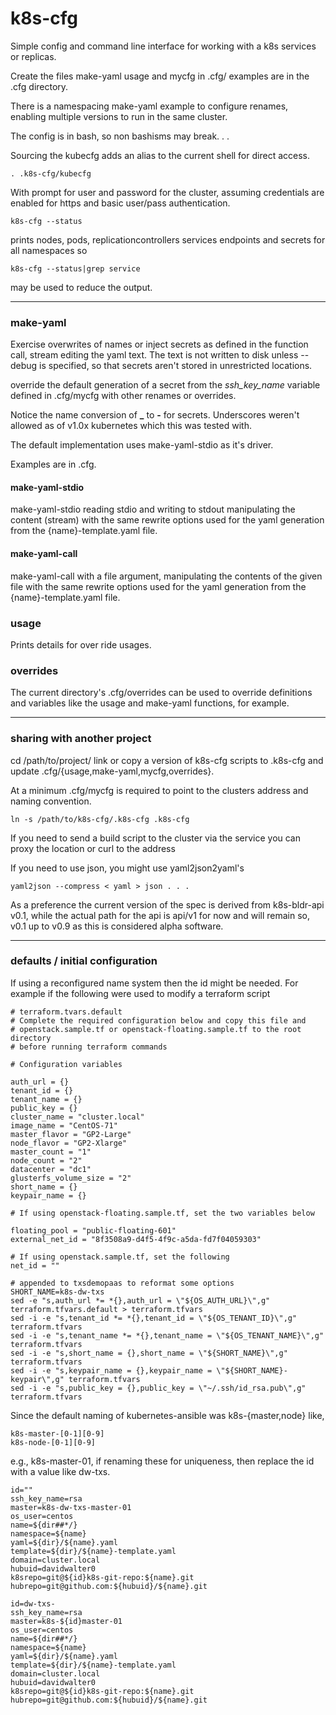 # k8s-cfg

Simple config and command line interface for working with a k8s
services or replicas.

Create the files make-yaml usage and mycfg in .cfg/ examples are in
the .cfg directory. 

There is a namespacing make-yaml example to configure renames,
enabling multiple versions to run in the same cluster.

The config is in bash, so non bashisms may break. . .

Sourcing the kubecfg adds an alias to the current shell for direct
access.

    . .k8s-cfg/kubecfg

With prompt for user and password for the cluster, assuming
credentials are enabled for https and basic user/pass authentication.

    k8s-cfg --status

prints nodes, pods, replicationcontrollers services endpoints and secrets for all namespaces so

    k8s-cfg --status|grep service

may be used to reduce the output.

----

### make-yaml

Exercise overwrites of names or inject secrets as defined in the
function call, stream editing the yaml text. The text is not written
to disk unless --debug is specified, so that secrets aren't stored in
unrestricted locations.

override the default generation of a secret from the *ssh_key_name*
variable defined in .cfg/mycfg with other renames or overrides.

Notice the name conversion of **_** to **-** for secrets. Underscores
weren't allowed as of v1.0x kubernetes which this was tested with.

The default implementation uses make-yaml-stdio as it's driver.

Examples are in .cfg.

#### make-yaml-stdio

make-yaml-stdio reading stdio and writing to stdout manipulating the
content (stream) with the same rewrite options used for the yaml
generation from the {name}-template.yaml file.

#### make-yaml-call

make-yaml-call with a file argument, manipulating the contents of the
given file with the same rewrite options used for the yaml generation
from the {name}-template.yaml file.

### usage

Prints details for over ride usages.


### overrides

The current directory's .cfg/overrides can be used to override
definitions and variables like the usage and make-yaml functions, for
example.

---
### sharing with another project

cd /path/to/project/ link or copy a version of k8s-cfg scripts to
.k8s-cfg and update .cfg/{usage,make-yaml,mycfg,overrides}.

At a minimum .cfg/mycfg is required to point to the clusters address
and naming convention. 

    ln -s /path/to/k8s-cfg/.k8s-cfg .k8s-cfg

If you need to send a build script to the cluster via the service you
can proxy the location or curl to the address


If you need to use json, you might use yaml2json2yaml's

    yaml2json --compress < yaml > json . . .

As a preference the current version of the spec is derived from
k8s-bldr-api v0.1, while the actual path for the api is api/v1 for now
and will remain so, v0.1 up to v0.9 as this is considered alpha
software.

----
### defaults / initial configuration

If using a reconfigured name system then the id might be needed.
For example if the following were used to modify a terraform script

```
# terraform.tvars.default
# Complete the required configuration below and copy this file and
# openstack.sample.tf or openstack-floating.sample.tf to the root directory
# before running terraform commands

# Configuration variables

auth_url = {}
tenant_id = {}
tenant_name = {}
public_key = {}
cluster_name = "cluster.local"
image_name = "CentOS-71"
master_flavor = "GP2-Large"
node_flavor = "GP2-Xlarge"
master_count = "1"
node_count = "2"
datacenter = "dc1"
glusterfs_volume_size = "2"
short_name = {}
keypair_name = {}

# If using openstack-floating.sample.tf, set the two variables below

floating_pool = "public-floating-601"
external_net_id = "8f3508a9-d4f5-4f9c-a5da-fd7f04059303"

# If using openstack.sample.tf, set the following
net_id = ""
```

```
# appended to txsdemopaas to reformat some options
SHORT_NAME=k8s-dw-txs
sed -e "s,auth_url *= *{},auth_url = \"${OS_AUTH_URL}\",g" terraform.tfvars.default > terraform.tfvars
sed -i -e "s,tenant_id *= *{},tenant_id = \"${OS_TENANT_ID}\",g" terraform.tfvars
sed -i -e "s,tenant_name *= *{},tenant_name = \"${OS_TENANT_NAME}\",g" terraform.tfvars
sed -i -e "s,short_name = {},short_name = \"${SHORT_NAME}\",g" terraform.tfvars
sed -i -e "s,keypair_name = {},keypair_name = \"${SHORT_NAME}-keypair\",g" terraform.tfvars
sed -i -e "s,public_key = {},public_key = \"~/.ssh/id_rsa.pub\",g" terraform.tfvars
```

Since the default naming of kubernetes-ansible was k8s-{master,node} like,

    k8s-master-[0-1][0-9]
    k8s-node-[0-1][0-9]

e.g., k8s-master-01, if renaming these for uniqueness, then replace
the id with a value like dw-txs.

```
id=""
ssh_key_name=rsa
master=k8s-dw-txs-master-01
os_user=centos
name=${dir##*/}
namespace=${name}
yaml=${dir}/${name}.yaml
template=${dir}/${name}-template.yaml
domain=cluster.local
hubuid=davidwalter0
k8srepo=git@${id}k8s-git-repo:${name}.git
hubrepo=git@github.com:${hubuid}/${name}.git
```


```
id=dw-txs-
ssh_key_name=rsa
master=k8s-${id}master-01
os_user=centos
name=${dir##*/}
namespace=${name}
yaml=${dir}/${name}.yaml
template=${dir}/${name}-template.yaml
domain=cluster.local
hubuid=davidwalter0
k8srepo=git@${id}k8s-git-repo:${name}.git
hubrepo=git@github.com:${hubuid}/${name}.git
```

